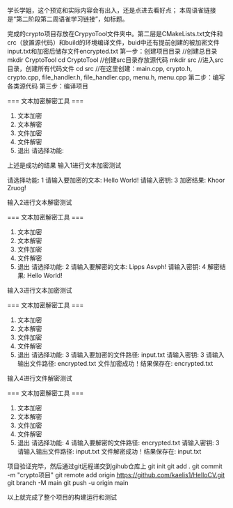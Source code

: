 学长学姐，这个预览和实际内容会有出入，还是点进去看好点；
本周语雀链接是“第二阶段第二周语雀学习链接”，如标题。

完成的crypto项目存放在CrypyoTool文件夹中。第二层是CMakeLists.txt文件和crc（放置源代码）和build的环境编译文件，buid中还有提前创建的被加密文件input.txt和加密后储存文件encrypted.txt
第一步：创建项目目录
//创建总目录
mkdir CryptoTool
cd CryptoTool
//创建src目录存放源代码
mkdir src
//进入src目录，创建所有代码文件
cd src
//在这里创建：main.cpp, crypto.h, crypto.cpp, file_handler.h, file_handler.cpp, menu.h, menu.cpp
第二步：编写各类源代码
第三步：编译项目

=== 文本加密解密工具 ===
1. 文本加密
2. 文本解密
3. 文件加密
4. 文件解密
0. 退出
请选择功能:

上述是成功的结果
输入1进行文本加密测试

请选择功能: 1
请输入要加密的文本: Hello World!
请输入密钥: 3
加密结果: Khoor Zruog!

输入2进行文本解密测试

=== 文本加密解密工具 ===
1. 文本加密
2. 文本解密
3. 文件加密
4. 文件解密
0. 退出
请选择功能: 2
请输入要解密的文本: Lipps Asvph!
请输入密钥: 4
解密结果: Hello World!

输入3进行文本加密测试

=== 文本加密解密工具 ===
1. 文本加密
2. 文本解密
3. 文件加密
4. 文件解密
0. 退出
请选择功能: 3
请输入要加密的文件路径: input.txt
请输入密钥: 3
请输入输出文件路径: encrypted.txt
文件加密成功！结果保存在: encrypted.txt

输入4进行文件解密测试

=== 文本加密解密工具 ===
1. 文本加密
2. 文本解密
3. 文件加密
4. 文件解密
0. 退出
请选择功能: 4
请输入要解密的文件路径: encrypted.txt
请输入密钥: 3
请输入输出文件路径: input.txt
文件解密成功！结果保存在: input.txt

项目验证完毕，然后通过git远程递交到gihub仓库上
git init
git add .
git commit -m "crypto项目"
git remote add origin https://github.com/kaelis1/HelloCV.git
git branch -M main
git push -u origin main

以上就完成了整个项目的构建运行和测试

